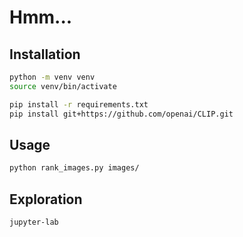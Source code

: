 # Hmm... 

## Installation

```bash
python -m venv venv
source venv/bin/activate

pip install -r requirements.txt
pip install git+https://github.com/openai/CLIP.git
```

## Usage

```bash
python rank_images.py images/
```

## Exploration

```bash
jupyter-lab
```